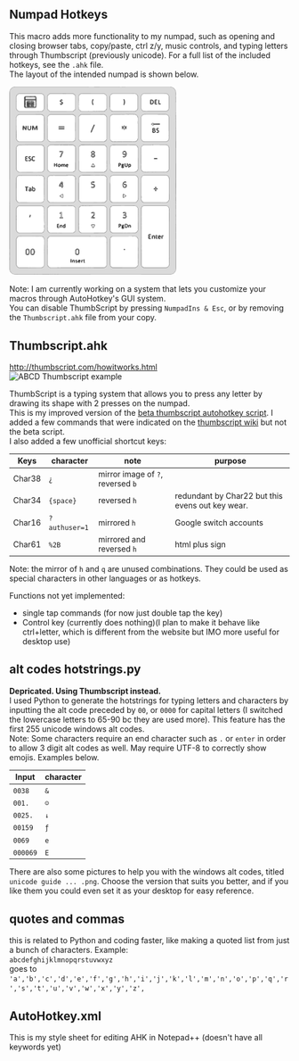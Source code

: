## Numpad Hotkeys
This macro adds more functionality to my numpad, such as opening and closing browser tabs, copy/paste, ctrl z/y, music controls, and typing letters through Thumbscript (previously unicode). For a full list of the included hotkeys, see the `.ahk` file.<br>
The layout of the intended numpad is shown below.

<img src="/AutoHotkey/Images/Numpad%20layout.png?raw=true" alt="numpad layout" width="300"/>

Note: I am currently working on a system that lets you customize your macros through AutoHotkey's GUI system.  
You can disable ThumbScript by pressing `NumpadIns & Esc`, or by removing the `Thumbscript.ahk` file from your copy.

## Thumbscript.ahk
http://thumbscript.com/howitworks.html  
<img src="http://thumbscript.com/images/abcd.gif" alt="ABCD Thumbscript example" height=50></img>

ThumbScript is a typing system that allows you to press any letter by drawing its shape with 2 presses on the numpad.  
This is my improved version of the [beta thumbscript autohotkey script](http://autohotkey.com/board/topic/27198-beta-thumbscript-ahk). I added a few commands that were indicated on the [thumbscript wiki](http://thumbscript.com/howitworks.html) but not the beta script.  
I also added a few unofficial shortcut keys:  

Keys   |  character     | note | purpose  
--     |  --            | -- | --
Char38 | `¿`            |  mirror image of `?`, reversed `b`  
Char34 | `{space}`      |  reversed `h` | redundant by Char22 but this evens out key wear.  
Char16 | `?authuser=1`  | mirrored `h` | Google switch accounts  
Char61 | `%2B`          | mirrored and reversed `h` | html plus sign  

Note: the mirror of `h` and `q` are unused combinations. They could be used as special characters in other languages or as hotkeys.

Functions not yet implemented:  
* single tap commands (for now just double tap the key)
* Control key (currently does nothing)(I plan to make it behave like ctrl+letter, which is different from the website but IMO more useful for desktop use)

## alt codes hotstrings.py
**Depricated. Using Thumbscript instead.**  
I used Python to generate the hotstrings for typing letters and characters by inputting the alt code preceded by `00`, or `0000` for capital letters (I switched the lowercase letters to 65-90 bc they are used more). This feature has the first 255 unicode windows alt codes.  
Note: Some characters require an end character such as `.` or `enter` in order to allow 3 digit alt codes as well. May require UTF-8 to correctly show emojis. Examples below.  

Input | character  
-- | --
`0038` | `&`  
`001.` | `☺`  
`0025.` | `↓`  
`00159` | `ƒ`  
`0069` | `e`  
`000069` | `E`  

There are also some pictures to help you with the windows alt codes, titled `unicode guide ... .png`. Choose the version that suits you better, and if you like them you could even set it as your desktop for easy reference.

## quotes and commas
this is related to Python and coding faster, like making a quoted list from just a bunch of characters. Example:  
`abcdefghijklmnopqrstuvwxyz`  
goes to  
`'a','b','c','d','e','f','g','h','i','j','k','l','m','n','o','p','q','r','s','t','u','v','w','x','y','z',`

## AutoHotkey.xml
This is my style sheet for editing AHK in Notepad++ (doesn't have all keywords yet)

